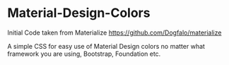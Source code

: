 Material-Design-Colors
======================
Initial Code taken from Materialize https://github.com/Dogfalo/materialize

A simple CSS for easy use of Material Design colors no matter what framework you are using, Bootstrap, Foundation etc.

